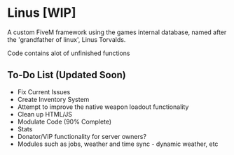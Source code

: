 # Linus [WIP]
A custom FiveM framework using the games internal database, named after the 'grandfather of linux', Linus Torvalds.

Code contains alot of unfinished functions


## To-Do List (Updated Soon)

- Fix Current Issues
- Create Inventory System
- Attempt to improve the native weapon loadout functionality
- Clean up HTML/JS
- Modulate Code (90% Complete)
- Stats
- Donator/VIP functionality for server owners?
- Modules such as jobs, weather and time sync - dynamic weather, etc
